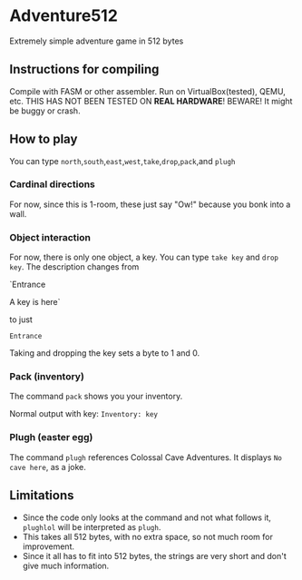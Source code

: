 # Adventure512
Extremely simple adventure game in 512 bytes

## Instructions for compiling

Compile with FASM or other assembler. Run on VirtualBox(tested), QEMU, etc. THIS HAS NOT BEEN TESTED ON **REAL HARDWARE**! BEWARE! It might be buggy or crash.

## How to play

You can type `north`,`south`,`east`,`west`,`take`,`drop`,`pack`,and `plugh`

### Cardinal directions

For now, since this is 1-room, these just say "Ow!" because you bonk into a wall.

### Object interaction

For now, there is only one object, a key. You can type `take key` and `drop key`. The description changes from

`Entrance

A key is here`

to just

`Entrance`

Taking and dropping the key sets a byte to 1 and 0.

### Pack (inventory)

The command `pack` shows you your inventory.

Normal output with key:
`Inventory: key`

### Plugh (easter egg)

The command `plugh` references Colossal Cave Adventures. It displays `No cave here`, as a joke.

## Limitations
 - Since the code only looks at the command and not what follows it, `plughlol` will be interpreted as `plugh`.
 - This takes all 512 bytes, with no extra space, so not much room for improvement.
 - Since it all has to fit into 512 bytes, the strings are very short and don't give much information.
